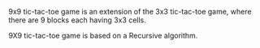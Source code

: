 9x9 tic-tac-toe game is an extension of the 3x3 tic-tac-toe game, where there are 9 blocks each having 3x3 cells.

9X9 tic-tac-toe game is based on a Recursive algorithm.
